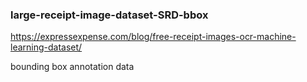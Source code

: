 ### large-receipt-image-dataset-SRD-bbox

https://expressexpense.com/blog/free-receipt-images-ocr-machine-learning-dataset/

bounding box annotation data

